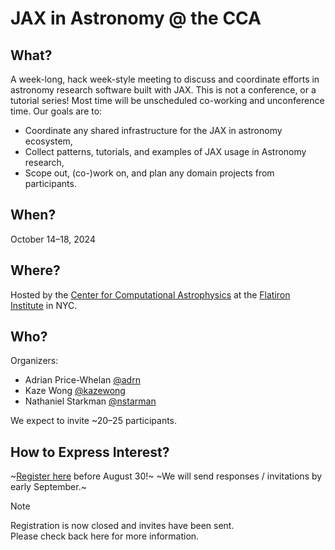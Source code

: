 # JAX in Astronomy @ the CCA

## What?
A week-long, hack week-style meeting to discuss and coordinate efforts in astronomy research software built with JAX. This is not a conference, or a tutorial series! Most time will be unscheduled co-working and unconference time. Our goals are to:
- Coordinate any shared infrastructure for the JAX in astronomy ecosystem,
- Collect patterns, tutorials, and examples of JAX usage in Astronomy research,
- Scope out, (co-)work on, and plan any domain projects from participants.

## When?
October 14–18, 2024

## Where?
Hosted by the [Center for Computational Astrophysics](https://www.simonsfoundation.org/flatiron/center-for-computational-astrophysics/) at the [Flatiron Institute](https://www.simonsfoundation.org/flatiron/) in NYC.

## Who?

Organizers:
- Adrian Price-Whelan [@adrn](http://github.com/adrn)
- Kaze Wong [@kazewong](http://github.com/kazewong)
- Nathaniel Starkman [@nstarman](http://github.com/nstarman)

We expect to invite ~20–25 participants.

## How to Express Interest?
~[Register here](https://forms.gle/2oKpzaosWWvdVvof9) before August 30!~
~We will send responses / invitations by early September.~

> [!NOTE]  
> Registration is now closed and invites have been sent.  
> Please check back here for more information.
